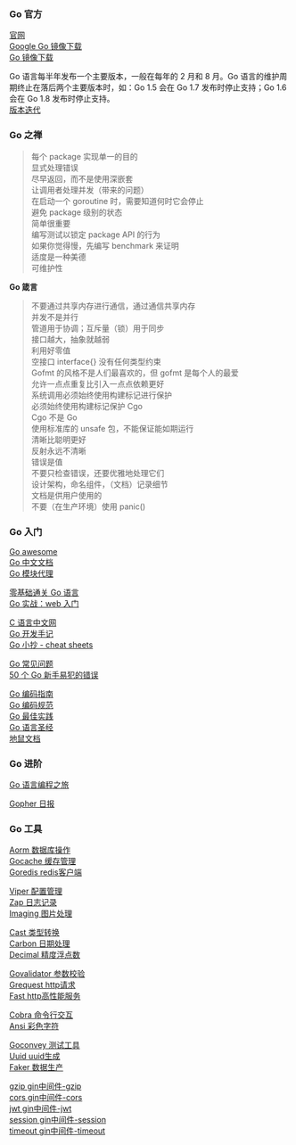 
### Go 官方
[官网](https://go.dev/)  
[Google Go 镜像下载](https://golang.google.cn/dl/)  
[Go 镜像下载](https://gomirrors.org/)  

Go 语言每半年发布一个主要版本，一般在每年的 2 月和 8 月。Go 语言的维护周期终止在落后两个主要版本时，如：Go 1.5 会在 Go 1.7 发布时停止支持；Go 1.6 会在 Go 1.8 发布时停止支持。  
[版本迭代](https://golang.org/doc/devel/release.html)  

### Go 之禅
> 每个 package 实现单一的目的  
> 显式处理错误  
> 尽早返回，而不是使用深嵌套  
> 让调用者处理并发（带来的问题）  
> 在启动一个 goroutine 时，需要知道何时它会停止  
> 避免 package 级别的状态  
> 简单很重要  
> 编写测试以锁定 package API 的行为  
> 如果你觉得慢，先编写 benchmark 来证明  
> 适度是一种美德  
> 可维护性  

**Go 箴言**  
> 不要通过共享内存进行通信，通过通信共享内存  
> 并发不是并行  
> 管道用于协调；互斥量（锁）用于同步  
> 接口越大，抽象就越弱  
> 利用好零值  
> 空接口 interface{} 没有任何类型约束  
> Gofmt 的风格不是人们最喜欢的，但 gofmt 是每个人的最爱  
> 允许一点点重复比引入一点点依赖更好  
> 系统调用必须始终使用构建标记进行保护  
> 必须始终使用构建标记保护 Cgo  
> Cgo 不是 Go  
> 使用标准库的 unsafe 包，不能保证能如期运行  
> 清晰比聪明更好  
> 反射永远不清晰  
> 错误是值  
> 不要只检查错误，还要优雅地处理它们  
> 设计架构，命名组件，（文档）记录细节  
> 文档是供用户使用的  
> 不要（在生产环境）使用 panic()  

### Go 入门
[Go awesome](https://github.com/avelino/awesome-go)  
[Go 中文文档](https://go-zh.org/doc/)  
[Go 模块代理](https://goproxy.cn/)  

[零基础通关 Go 语言](https://juejin.cn/book/7039174186522116131)  
[Go 实战：web 入门](https://learnku.com/courses/go-basic/1.17)  

[C 语言中文网](http://c.biancheng.net/)  
[Go 开发手记](https://github.com/kevinyan815/gocookbook)  
[Go 小抄 - cheat sheets](https://yourbasic.org/golang/#cheat-sheets)  

[Go 常见问题](https://learnku.com/go/wikis/38175)  
[50 个 Go 新手易犯的错误](https://learnku.com/go/wikis/49781)  

[Go 编码指南](https://learnku.com/go/wikis/38174)  
[Go 编码规范](https://learnku.com/go/wikis/38426)  
[Go 最佳实践](https://learnku.com/go/wikis/38430)  
[Go 语言圣经](https://yar999.gitbook.io/gopl-zh/)  
[地鼠文档](https://www.topgoer.cn/)  

### Go 进阶
[Go 语言编程之旅](https://golang2.eddycjy.com/)  

[Gopher 日报](https://github.com/bigwhite/gopherdaily)  

### Go 工具
[Aorm 数据库操作](https://github.com/tangpanqing/aorm)  
[Gocache 缓存管理](https://github.com/eko/gocache)  
[Goredis redis客户端](https://github.com/redis/go-redis)  

[Viper 配置管理](http://github.com/spf13/viper)  
[Zap 日志记录](https://github.com/uber-go/zap)  
[Imaging 图片处理](https://github.com/disintegration/imaging)  

[Cast 类型转换](https://github.com/spf13/cast)  
[Carbon 日期处理](https://github.com/golang-module/carbon)  
[Decimal 精度浮点数](https://github.com/shopspring/decimal)  

[Govalidator 参数校验](https://github.com/asaskevich/govalidator)  
[Grequest http请求](https://github.com/levigross/grequests)  
[Fast http高性能服务](https://github.com/valyala/fasthttp)  

[Cobra 命令行交互](https://github.com/spf13/cobra)  
[Ansi 彩色字符](https://github.com/mgutz/ansi)  

[Goconvey 测试工具](https://github.com/smartystreets/goconvey)  
[Uuid uuid生成](https://github.com/pborman/uuid)  
[Faker 数据生产](https://github.com/go-faker/faker)  

[gzip gin中间件-gzip](https://github.com/gin-contrib/gzip)  
[cors gin中间件-cors](https://github.com/gin-contrib/cors)  
[jwt gin中间件-jwt](https://github.com/appleboy/gin-jwt)  
[session gin中间件-session](https://github.com/gin-contrib/sessions)  
[timeout gin中间件-timeout](https://github.com/gin-contrib/timeout)  
